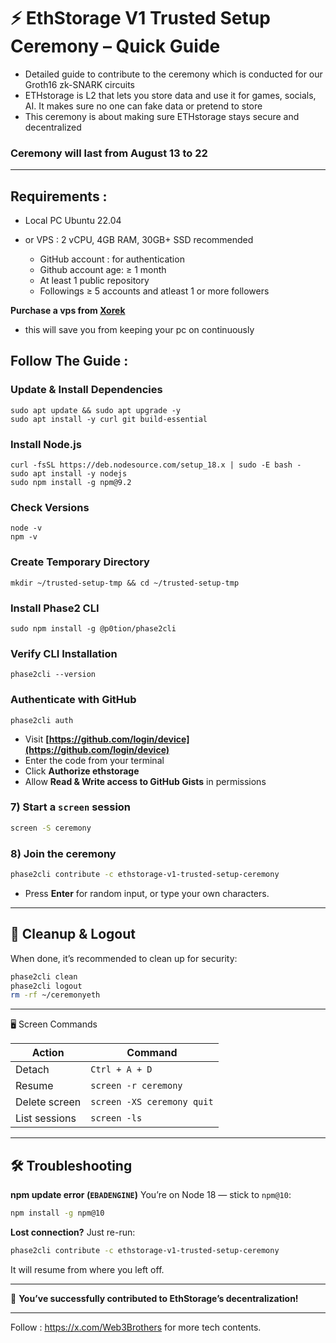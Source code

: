 # ⚡ EthStorage V1 Trusted Setup Ceremony – Quick Guide

* Detailed guide to contribute to the ceremony which is conducted for our Groth16 zk-SNARK circuits
* ETHstorage is L2 that lets you store data and use it for games, socials, AI. It makes sure no one can fake data or pretend to store
* This ceremony is about making sure ETHstorage stays secure and decentralized

### Ceremony will last from August 13 to 22

---

## Requirements :
- Local PC Ubuntu 22.04
- or VPS : 2 vCPU, 4GB RAM, 30GB+ SSD recommended

  * GitHub account : for authentication
  * Github account age: ≥ 1 month  
  * At least 1 public repository  
  * Followings ≥ 5 accounts and atleast 1 or more followers

**Purchase a vps from [Xorek](https://xorek.cloud/en)**
  * this will save you from keeping your pc on continuously

## Follow The Guide :

### Update & Install Dependencies
```
sudo apt update && sudo apt upgrade -y
sudo apt install -y curl git build-essential
```

### Install Node.js
```
curl -fsSL https://deb.nodesource.com/setup_18.x | sudo -E bash -
sudo apt install -y nodejs
sudo npm install -g npm@9.2
```

### Check Versions


```
node -v
npm -v
```

### Create Temporary Directory

```
mkdir ~/trusted-setup-tmp && cd ~/trusted-setup-tmp

```
### Install Phase2 CLI

```
sudo npm install -g @p0tion/phase2cli
```

### Verify CLI Installation


```
phase2cli --version
```

### Authenticate with GitHub

```
phase2cli auth
```

* Visit **[https://github.com/login/device](https://github.com/login/device)**
* Enter the code from your terminal
* Click **Authorize ethstorage**
* Allow **Read & Write access to GitHub Gists** in permissions

### 7) Start a `screen` session

```bash
screen -S ceremony
```

### 8) Join the ceremony

```bash
phase2cli contribute -c ethstorage-v1-trusted-setup-ceremony
```

* Press **Enter** for random input, or type your own characters.

---

## 🧹 Cleanup & Logout

When done, it’s recommended to clean up for security:

```bash
phase2cli clean
phase2cli logout
rm -rf ~/ceremonyeth
```

---

🖥 Screen Commands

| Action         | Command                       |
| -------------- | ------------------------------|
| Detach         | `Ctrl + A + D`                |
| Resume         | `screen -r ceremony`          |
| Delete screen  | `screen -XS ceremony quit`    |
| List sessions  | `screen -ls`                  |

---

## 🛠 Troubleshooting

**npm update error (`EBADENGINE`)**
You’re on Node 18 — stick to `npm@10`:

```bash
npm install -g npm@10
```

**Lost connection?**
Just re-run:

```bash
phase2cli contribute -c ethstorage-v1-trusted-setup-ceremony
```

It will resume from where you left off.


---

🎉 **You’ve successfully contributed to EthStorage’s decentralization!**

---

Follow : https://x.com/Web3Brothers for more tech contents.
